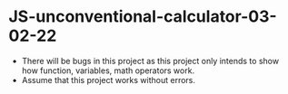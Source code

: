 # JS-unconventional-calculator-03-02-22

* There will be bugs in this project as this project only intends to show how function, variables, math operators work. 
* Assume that this project works without errors.
